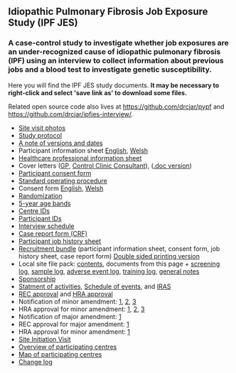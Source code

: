 ## Idiopathic Pulmonary Fibrosis Job Exposure Study (IPF JES)

### A case-control study to investigate whether job exposures are an under-recognized cause of idiopathic pulmonary fibrosis (IPF) using an interview to collect information about previous jobs and a blood test to investigate genetic susceptibility.

Here you will find the IPF JES study documents. **It may be necessary to right-click and select 'save link as' to download some files.**

Related open source code also lives at https://github.com/drcjar/pypf and https://github.com/drcjar/ipfjes-interview/.

- [Site visit photos](https://github.com/drcjar/ipfjes/blob/master/photos/photos.md)
- [Study protocol](https://github.com/drcjar/ipfjes/raw/master/docs/ipfjes-protocol.pdf)
- [A note of versions and dates](https://github.com/drcjar/ipfjes/blob/master/docs/VERSIONSANDDATES.md)
- Participant information sheet [English](https://github.com/drcjar/ipfjes/blob/master/docs/ipfjes-pis.pdf), [Welsh](https://github.com/drcjar/ipfjes/blob/master/docs/ipfjes-pis-welsh.pdf)
- [Healthcare professional information sheet](https://github.com/drcjar/ipfjes/blob/master/docs/ipfjes-onepager.pdf)
- Cover letters ([GP](https://github.com/drcjar/ipfjes/blob/master/docs/ipfjes-coverletter-gp.pdf), [Control Clinic Consultant](https://github.com/drcjar/ipfjes/blob/master/docs/ipfjes-coverletter-cons-control.pdf)), ([.doc version](https://github.com/drcjar/ipfjes/blob/master/docs/ipfjes-coverletter-cons-control.doc))
- [Participant consent form](https://github.com/drcjar/ipfjes/blob/master/docs/ipfjes-consent.pdf)
- [Standard operating procedure](https://github.com/drcjar/ipfjes/blob/master/docs/ipfjes-sop.pdf)
- Consent form [English](https://github.com/drcjar/ipfjes/blob/master/docs/ipfjes-consent.pdf), [Welsh](https://github.com/drcjar/ipfjes/blob/master/docs/ipfjes-consent-welsh.pdf)
- [Randomization](https://github.com/drcjar/ipfjes/blob/master/docs/RANDOMIZATION.MD)
- [5-year age bands](https://github.com/drcjar/ipfjes/blob/master/docs/5-year-age-bands.csv)
- [Centre IDs](https://github.com/drcjar/ipfjes/blob/master/docs/ipfjes-centre-ids.csv)
- [Participant IDs](https://github.com/drcjar/ipfjes/blob/master/docs/RESEARCHID.md)
- [Interview schedule](https://github.com/drcjar/ipfjes/blob/master/docs/ipfjes-interview.pdf)
- [Case report form (CRF)](https://github.com/drcjar/ipfjes/blob/master/docs/ipfjes-crf.pdf)
- [Participant job history sheet](https://github.com/drcjar/ipfjes/blob/master/docs/ipfjes-jobs.pdf)
- [Recruitment bundle](https://github.com/drcjar/ipfjes/blob/master/docs/ipfjes-bundle-regular-edition.pdf) (participant information sheet, consent form, job history sheet, case report form) [Double sided printing version](https://github.com/drcjar/ipfjes/blob/master/docs/ipfjes-bundle-duplex-edition.pdf) 
- Local site file pack: [contents](https://github.com/drcjar/ipfjes/blob/master/docs/ipfjes-site-file.pdf), documents from this page + [screening log](https://github.com/drcjar/ipfjes/blob/master/docs/ipfjes-slog.xlsx), [sample log](https://github.com/drcjar/ipfjes/blob/master/docs/ipfjes-sample-log.xlsx), [adverse event log](https://github.com/drcjar/ipfjes/blob/master/docs/ipfjes-alog.xlsx), [training log](https://github.com/drcjar/ipfjes/blob/master/docs/ipfjes-tlog.doc), [general notes](https://github.com/drcjar/ipfjes/blob/master/docs/ipfjes-general-notes.doc)
- [Sponsorship](https://github.com/drcjar/ipfjes/blob/master/docs/16SM3627%20Sponsorship.pdf)
- [Statment of activities](https://github.com/drcjar/ipfjes/blob/master/docs/ipfjes-statement-activities.docx), [Schedule of events](https://github.com/drcjar/ipfjes/blob/master/docs/ipfjes-hra-schedule-events.xls), and [IRAS]( https://github.com/drcjar/ipfjes/blob/master/docs/ipfjes-iras-form.pdf)
- [REC approval](https://github.com/drcjar/ipfjes/blob/master/docs/2017.02.11%2017-0021%20FIFO-3.pdf) and [HRA approval](https://github.com/drcjar/ipfjes/blob/master/docs/IRAS_203355_Letter_of_HRA_Approval_3March2017-1.pdf) 
- Notification of minor amendment: [1](https://github.com/drcjar/ipfjes/blob/master/docs/notification-non-substantialminor-amendmentss-nhs-studies-1.docx), [2](https://github.com/drcjar/ipfjes/blob/master/docs/notification-non-substantialminor-amendmentss-nhs-studies-2.docx), [3](https://github.com/drcjar/ipfjes/blob/master/docs/notification-non-substantialminor-amendmentss-nhs-studies-3.docx)
- HRA approval for minor amendment: [1](https://github.com/drcjar/ipfjes/blob/master/docs/hra-minor-amendment-approval1.pdf), [2](https://github.com/drcjar/ipfjes/blob/master/docs/hra-minor-amendment-approval2.pdf), [3](https://github.com/drcjar/ipfjes/blob/master/docs/hra-minor-amendment-approval3.pdf)
- Notification of major amendment: [1](https://github.com/drcjar/ipfjes/blob/master/docs/iras-notice-major-amendment1.pdf)
- REC approval for major amendment: [1](https://github.com/drcjar/ipfjes/blob/master/docs/203355%2017.EM.0021%20Substantial%20Amendment%20FO.pdf)
- HRA approval for minor amendment: [1](https://github.com/drcjar/ipfjes/blob/master/docs/hra-major-amendment-approval1.pdf)
- [Site Initiation Visit](http://carlreynolds.net/ipfjes-siv/)
- [Overview of participating centres](https://github.com/drcjar/ipfjes/blob/master/notebooks/centre_overview.ipynb)
- [Map of participating centres](https://batchgeo.com/map/3fe51a6c9576af5379b7cb7604ce9b82)
- [Change log](https://github.com/drcjar/ipfjes/blob/master/docs/CHANGELOG.md)


